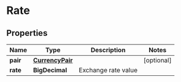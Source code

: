 

# Rate


## Properties

Name | Type | Description | Notes
------------ | ------------- | ------------- | -------------
**pair** | [**CurrencyPair**](CurrencyPair.md) |  |  [optional]
**rate** | **BigDecimal** | Exchange rate value | 




